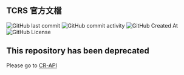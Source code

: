 ## TCRS 官方文檔

![GitHub last commit](https://img.shields.io/github/last-commit/Xiang511/TCRS?display_timestamp=committer&style=flat-square) ![GitHub commit activity](https://img.shields.io/github/commit-activity/y/Xiang511/TCRS?style=flat-square) ![GitHub Created At](https://img.shields.io/github/created-at/Xiang511/TCRS?style=flat-square) ![GitHub License](https://img.shields.io/github/license/Xiang511/TCRS?style=flat-square)

## This repository has been deprecated
Please go to [CR-API](https://github.com/Xiang511/CR-API)
